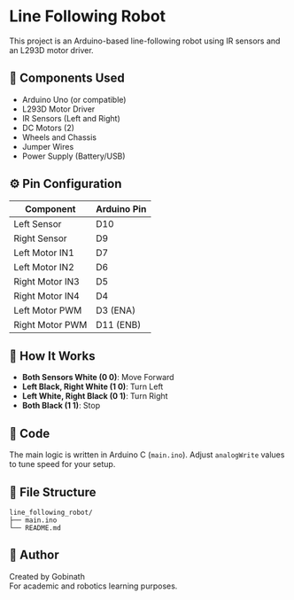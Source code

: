 
# Line Following Robot

This project is an Arduino-based line-following robot using IR sensors and an L293D motor driver.

## 🔧 Components Used

- Arduino Uno (or compatible)
- L293D Motor Driver
- IR Sensors (Left and Right)
- DC Motors (2)
- Wheels and Chassis
- Jumper Wires
- Power Supply (Battery/USB)

## ⚙️ Pin Configuration

| Component     | Arduino Pin |
|---------------|-------------|
| Left Sensor   | D10         |
| Right Sensor  | D9          |
| Left Motor IN1| D7          |
| Left Motor IN2| D6          |
| Right Motor IN3| D5         |
| Right Motor IN4| D4         |
| Left Motor PWM| D3 (ENA)    |
| Right Motor PWM| D11 (ENB)  |

## 🚦 How It Works

- **Both Sensors White (0 0)**: Move Forward
- **Left Black, Right White (1 0)**: Turn Left
- **Left White, Right Black (0 1)**: Turn Right
- **Both Black (1 1)**: Stop

## 💾 Code

The main logic is written in Arduino C (`main.ino`). Adjust `analogWrite` values to tune speed for your setup.

## 📁 File Structure

```
line_following_robot/
├── main.ino
└── README.md
```

## 🧠 Author

Created by Gobinath  
For academic and robotics learning purposes.
